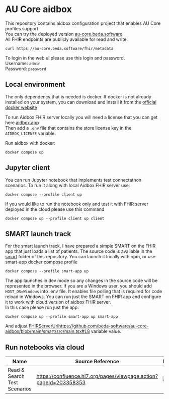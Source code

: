 # AU Core aidbox
This repository contains aidbox configuration project that enables AU Core profiles support.  
You can try the deployed version [au-core.beda.software](https://au-core.beda.software/).  
All FHIR endpoints are publicly available for read and write.
```
curl https://au-core.beda.software/fhir/metadata
```  
To login in the web ui please use this login and password.  
Username: `admin`  
Password: `password`  


## Local environment
The only dependency that is needed is docker. If docker is not already installed on your system, you can download and install it from the [official docker website](https://docs.docker.com/get-docker/)

To run Aidbox FHIR server locally you will need a license that you can get here [aidbox.app](https://aidbox.app/ui/portal#/signin)   
Then add a `.env` file that contains the store license key in the `AIDBOX_LICENSE` variable.   

Run aidbox with docker: 
```
docker compose up
```   

## Jupyter client
You can run Jupyter notebook that implements test connectathon scenarios.
To run it along with local Aidbox FHIR server use:
```
docker compose --profile client up
```
If you would like to run the notebook only and test it with FHIR server deployed in the cloud please use this command
```
docker compose up --profile client up client
```

## SMART launch track
For the smart launch track, I have prepared a simple SMART on the FHIR app that just loads a list of patients.
The source code is available in the [smart](https://github.com/beda-software/au-core-aidbox/tree/main/) folder of this repository.
You can launch it locally with npm, or use smart-app docker compose profile
```
docker compose --profile smart-app up
```
The app launches in dev mode so any changes in the source code will be represented in the browser.
If you are a Windows user, you should  add `HOST_OS=Windows` into .env file. It enables file polling that is required for code reload in Windows.
You can run just the SMART on FHIR app and configure it to work with cloud version of aidbox FHIR server.  
In this case please run just the app:
```
docker compose up --profile smart-app up smart-app
```
And adjust [FHIRServerUrl](https://github.com/beda-software/au-core-aidbox/blob/main/smart/src/main.tsx#L8)https://github.com/beda-software/au-core-aidbox/blob/main/smart/src/main.tsx#L8 variable value.

## Run notebooks via cloud
|Name|Source Reference|Notebook|
|----|----------------|--------|
|Read & Search Test Scenarios|https://confluence.hl7.org/pages/viewpage.action?pageId=203358353|[![Binder](https://mybinder.org/badge_logo.svg)](https://mybinder.org/v2/gh/beda-software/au-core-aidbox/main?labpath=client%2FRead+%26+Search+Test+Scenarios.ipynb)|
